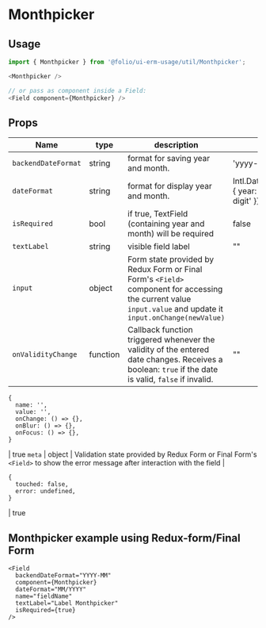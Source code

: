# Monthpicker
## Usage

```js
import { Monthpicker } from '@folio/ui-erm-usage/util/Monthpicker';

<Monthpicker />

// or pass as component inside a Field:
<Field component={Monthpicker} />
```

## Props
Name | type | description | default | required
--- | --- | --- | --- | ---
`backendDateFormat` | string | format for saving year and month. | 'yyyy-MM' | false
`dateFormat` | string | format for display year and month. | Intl.DateTimeFormat(intl.locale, { year: 'numeric', month: '2-digit' }) | false
`isRequired` | bool | if true, TextField (containing year and month) will be required | false | false
`textLabel` | string | visible field label | "" | false
`input` | object | Form state provided by Redux Form or Final Form's `<Field>` component for accessing the current value `input.value` and update it `input.onChange(newValue)` | 
`onValidityChange` | function | Callback function triggered whenever the validity of the entered date changes. Receives a boolean: `true` if the date is valid, `false` if invalid. | "" | false
```
{
  name: '',
  value: '',
  onChange: () => {},
  onBlur: () => {},
  onFocus: () => {},
}
```
| true
`meta` | object | Validation state provided by Redux Form or Final Form's `<Field>` to show the error message after interaction with the field | 
```
{
  touched: false,
  error: undefined,
}
```
| true


## Monthpicker example using Redux-form/Final Form

```
<Field
  backendDateFormat="YYYY-MM"
  component={Monthpicker}
  dateFormat="MM/YYYY"
  name="fieldName"
  textLabel="Label Monthpicker"
  isRequired={true}
/>
```

